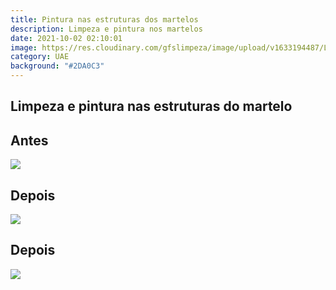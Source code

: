 ```yaml
---
title: Pintura nas estruturas dos martelos
description: Limpeza e pintura nos martelos
date: 2021-10-02 02:10:01
image: https://res.cloudinary.com/gfslimpeza/image/upload/v1633194487/Limpeza%20UAE/guardacorpo/parte%201/8e28db24-a9b8-4ba2-8882-1d93455b922c_z701zd.jpg
category: UAE
background: "#2DA0C3"
---
```

## Limpeza e pintura nas estruturas do martelo

## Antes
![](https://res.cloudinary.com/gfslimpeza/image/upload/v1633194487/Limpeza%20UAE/guardacorpo/parte%201/28a8be3a-9053-455f-a821-082794f5cb1d_gpf923.jpg)

## Depois
![](https://res.cloudinary.com/gfslimpeza/image/upload/v1633194487/Limpeza%20UAE/guardacorpo/parte%201/8e28db24-a9b8-4ba2-8882-1d93455b922c_z701zd.jpg)

## Depois
![](https://res.cloudinary.com/gfslimpeza/image/upload/v1633194485/Limpeza%20UAE/guardacorpo/parte%201/038ec6ba-22bc-419a-b1cc-0bce4c950830_sdnl9j.jpg)
